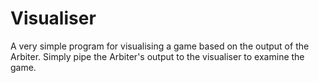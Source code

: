 Visualiser
==========

A very simple program for visualising a game based on the output of the Arbiter.  Simply pipe the Arbiter's output to the visualiser to examine the game.